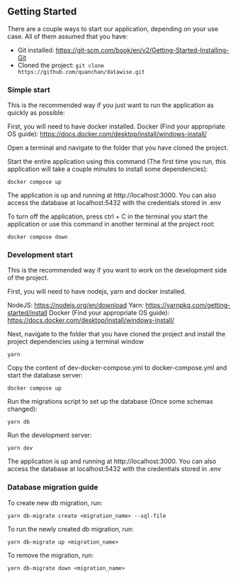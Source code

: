 
## Getting Started
There are a couple ways to start our application, depending on your use case.
All of them assumed that you have: 
- Git installed: https://git-scm.com/book/en/v2/Getting-Started-Installing-Git
- Cloned the project: `git clone https://github.com/quanchan/datawise.git`

### Simple start
This is the recommended way if you just want to run the application as quickly as possible:

First, you will need to have docker installed.
Docker (Find your appropriate OS guide): https://docs.docker.com/desktop/install/windows-install/

Open a terminal and navigate to the folder that you have cloned the project.

Start the entire application using this command (The first time you run, this application will take a couple minutes to install some dependencies):
```
docker compose up
```

The application is up and running at http://localhost:3000. You can also access the database at localhost:5432 with the credentials stored in .env

To turn off the application, press ctrl + C in the terminal you start the application or use this command in another terminal at the project root:
```
docker compose down
```

### Development start
This is the recommended way if you want to work on the development side of the project.

First, you will need to have nodejs, yarn and docker installed.

NodeJS: https://nodejs.org/en/download
Yarn: https://yarnpkg.com/getting-started/install
Docker (Find your appropriate OS guide): https://docs.docker.com/desktop/install/windows-install/

Next, navigate to the folder that you have cloned the project and install the project dependencies using a terminal window
```
yarn
```

Copy the content of dev-docker-compose.yml to docker-compose.yml and start the database server:
```
docker compose up
```

Run the migrations script to set up the database (Once some schemas changed):
```
yarn db
```

Run the development server:
```
yarn dev
```

The application is up and running at http://localhost:3000. You can also access the database at localhost:5432 with the credentials stored in .env

### Database migration guide
To create new db migration, run:
```
yarn db-migrate create <migration_name> --sql-file
```

To run the newly created db migration, run:
```
yarn db-migrate up <migration_name>
```

To remove the migration, run:
```
yarn db-migrate down <migration_name>
```